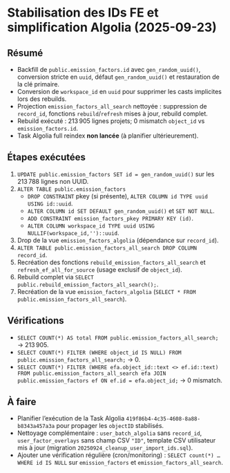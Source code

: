 # Stabilisation des IDs FE et simplification Algolia (2025-09-23)

## Résumé
- Backfill de `public.emission_factors.id` avec `gen_random_uuid()`, conversion stricte en `uuid`, défaut `gen_random_uuid()` et restauration de la clé primaire.
- Conversion de `workspace_id` en `uuid` pour supprimer les casts implicites lors des rebuilds.
- Projection `emission_factors_all_search` nettoyée : suppression de `record_id`, fonctions `rebuild`/`refresh` mises à jour, rebuild complet.
- Rebuild exécuté : 213 905 lignes projets; 0 mismatch `object_id` vs `emission_factors.id`.
- Task Algolia full reindex **non lancée** (à planifier ultérieurement).

## Étapes exécutées
1. `UPDATE public.emission_factors SET id = gen_random_uuid()` sur les 213 788 lignes non UUID.
2. `ALTER TABLE public.emission_factors`
   - `DROP CONSTRAINT` pkey (si présente), `ALTER COLUMN id TYPE uuid USING id::uuid`.
   - `ALTER COLUMN id SET DEFAULT gen_random_uuid()` et `SET NOT NULL`.
   - `ADD CONSTRAINT emission_factors_pkey PRIMARY KEY (id)`.
   - `ALTER COLUMN workspace_id TYPE uuid USING NULLIF(workspace_id,'')::uuid`.
3. Drop de la vue `emission_factors_algolia` (dépendance sur `record_id`).
4. `ALTER TABLE public.emission_factors_all_search DROP COLUMN record_id`.
5. Recréation des fonctions `rebuild_emission_factors_all_search` et `refresh_ef_all_for_source` (usage exclusif de `object_id`).
6. Rebuild complet via `SELECT public.rebuild_emission_factors_all_search();`.
7. Recréation de la vue `emission_factors_algolia` (`SELECT * FROM public.emission_factors_all_search`).

## Vérifications
- `SELECT COUNT(*) AS total FROM public.emission_factors_all_search;` → 213 905.
- `SELECT COUNT(*) FILTER (WHERE object_id IS NULL) FROM public.emission_factors_all_search;` → 0.
- `SELECT COUNT(*) FILTER (WHERE efa.object_id::text <> ef.id::text)
   FROM public.emission_factors_all_search efa
   JOIN public.emission_factors ef ON ef.id = efa.object_id;` → 0 mismatch.

## À faire
- Planifier l’exécution de la Task Algolia `419f86b4-4c35-4608-8a88-b8343a457a3a` pour propager les `objectID` stabilisés.
- Nettoyage complémentaire : `user_batch_algolia` sans `record_id`, `user_factor_overlays` sans champ CSV `"ID"`, template CSV utilisateur mis à jour (migration `20250924_cleanup_user_import_ids.sql`).
- Ajouter une vérification régulière (cron/monitoring) : `SELECT count(*) … WHERE id IS NULL` sur `emission_factors` et `emission_factors_all_search`.
